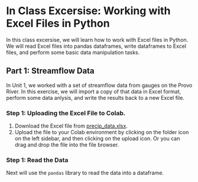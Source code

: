 # In Class Excersise: Working with Excel Files in Python

In this class excersise, we will learn how to work with Excel files in Python. We will read Excel files into pandas dataframes, write dataframes to Excel files, and perform some basic data manipulation tasks.

## Part 1: Streamflow Data

In Unit 1, we worked with a set of streamflow data from gauges on the Provo River. In this exercise, we will import a copy of that data in Excel format, perform some data anlysis, and write the results back to a new Excel file.

### Step 1: Uploading the Excel File to Colab.

1. Download the Excel file from [precip_data.xlsx](precip_data.xlsx).
2. Upload the file to your Colab environment by clicking on the folder icon on the left sidebar, and then clicking on the upload icon. Or you can drag and drop the file into the file browser.

### Step 1: Read the Data

 Next will use the `pandas` library to read the data into a dataframe.

```python